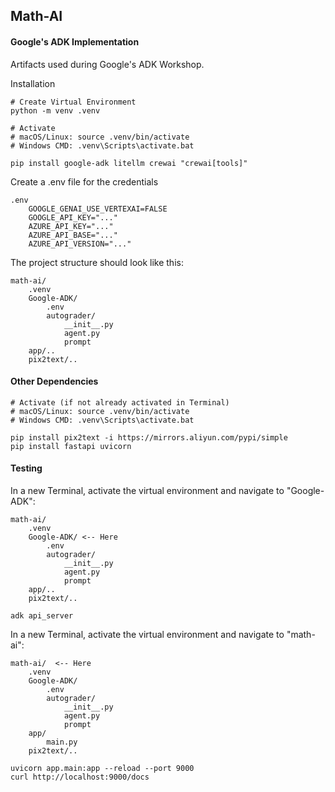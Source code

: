 ## Math-AI

#### Google's ADK Implementation

Artifacts used during Google's ADK Workshop. 

Installation
```
# Create Virtual Environment
python -m venv .venv

# Activate
# macOS/Linux: source .venv/bin/activate
# Windows CMD: .venv\Scripts\activate.bat

pip install google-adk litellm crewai "crewai[tools]"
```

Create a .env file for the credentials
```
.env
    GOOGLE_GENAI_USE_VERTEXAI=FALSE
    GOOGLE_API_KEY="..."
    AZURE_API_KEY="..."
    AZURE_API_BASE="..."
    AZURE_API_VERSION="..."
```

The project structure should look like this:
```
math-ai/
    .venv
    Google-ADK/
        .env
        autograder/
            __init__.py
            agent.py
            prompt
    app/..
    pix2text/..
```

#### Other Dependencies
```
# Activate (if not already activated in Terminal)
# macOS/Linux: source .venv/bin/activate
# Windows CMD: .venv\Scripts\activate.bat

pip install pix2text -i https://mirrors.aliyun.com/pypi/simple
pip install fastapi uvicorn
```

#### Testing
In a new Terminal, activate the virtual environment and navigate to "Google-ADK":
```
math-ai/
    .venv
    Google-ADK/ <-- Here
        .env
        autograder/
            __init__.py
            agent.py
            prompt
    app/..
    pix2text/..
```
```
adk api_server
```
In a new Terminal, activate the virtual environment and navigate to "math-ai":
```
math-ai/  <-- Here
    .venv
    Google-ADK/
        .env
        autograder/
            __init__.py
            agent.py
            prompt
    app/
        main.py
    pix2text/..
```
```
uvicorn app.main:app --reload --port 9000
curl http://localhost:9000/docs
```
